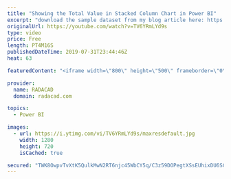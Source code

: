 ```yaml
---
title: "Showing the Total Value in Stacked Column Chart in Power BI"
excerpt: "download the sample dataset from my blog article here: https://radacad.com/showing-the-total-value-in-stacked-column-chart-in-power-bi"
originalUrl: https://youtube.com/watch?v=TV6YRmLYd9s
type: video
price: Free
length: PT4M16S
publishedDateTime: 2019-07-31T23:44:46Z
heat: 63

featuredContent: "<iframe width=\"800\" height=\"500\" frameborder=\"0\" src=\"https://www.youtube.com/embed/TV6YRmLYd9s\" allow=\"accelerometer; autoplay; encrypted-media; gyroscope; picture-in-picture\" allowfullscreen></iframe>"

provider:
  name: RADACAD
  domain: radacad.com

topics:
  - Power BI

images:
  - url: https://i.ytimg.com/vi/TV6YRmLYd9s/maxresdefault.jpg
    width: 1280
    height: 720
    isCached: true

secured: "TWK8OwpvTvXtK5QulkMwN2RT6njc45WbCY5q/C3z59DOPegtXSsEUhixDU6SCDdCUnJ+HL9WdJG0ikMINB4Ev/fK0Ll4Kg8rzi+suuxc8ZhkqWyo3PtvJUYZHbGKfLVbZFR6wOFVd3xUEGzwYf7bfD2a851QXzuTMZE3iXhuB/edrZGa3fxZx0OFGqNKDji5qzW4LquIoaXrT6FI+pVqznV9B6xetZjSDHskLpRarlWBIurZvnt7e5fy+pTeX66bIT5BY4rORUQgS6VyMpG/nMcTpaoFFa6/tscY0NysJsu/ZZu/GA8cuYoTVvOD1FRcopvNkhZHqt46i8VrVPHIRLxs5s5qfQEuxSrGqPUrmJyDR74TLjONqwBevtTmUxlLi5ysFPNsAQRzJxZNmsheXV58alfmuQeJNNlr3wgIR2k=;zrQLammT1xiuIlnKKtOtMA=="
---
```


